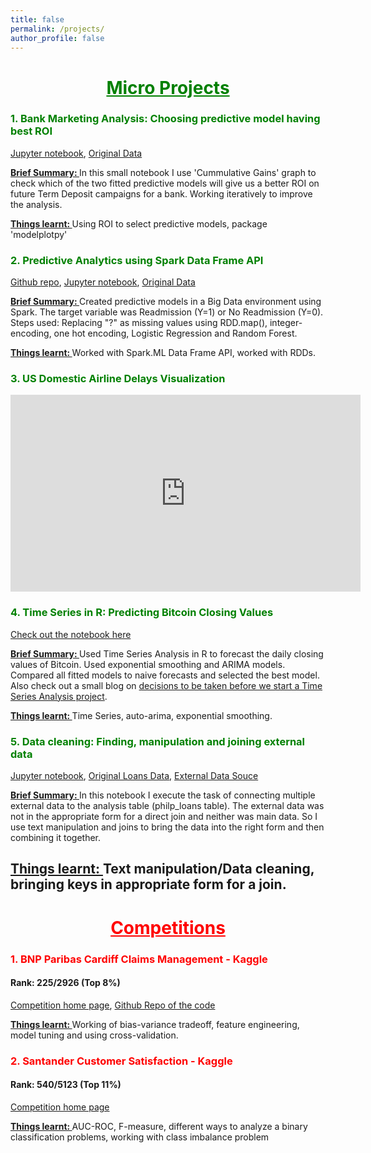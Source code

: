 ```yaml
---
title: false
permalink: /projects/
author_profile: false
---
```


#  <span style="color:green">  <center> <u> Micro Projects </u> </center>  </span>

### <span style="color:green"> 1. Bank Marketing Analysis: Choosing predictive model having best ROI </span>

[Jupyter notebook](https://github.com/statchaitya/JupyterNotebooks/blob/master/Predictive%20Analytics%20of%20Term%20Deposit%20Subscriptions.ipynb), [Original Data](https://archive.ics.uci.edu/ml/datasets/bank+marketing)

**<u> Brief Summary: </u>** In this small notebook I use 'Cummulative Gains' graph to check which of the two fitted predictive models will give us a better ROI on future Term Deposit campaigns for a bank. Working iteratively to improve the analysis.

**<u> Things learnt: </u>** Using ROI to select predictive models, package 'modelplotpy'


### <span style="color:green"> 2. Predictive Analytics using Spark Data Frame API </span>

[Github repo](https://github.com/statchaitya/Spark/tree/master/Diabetes%20Readmission), [Jupyter notebook](https://github.com/statchaitya/Spark/blob/master/Diabetes%20Readmission/rf_and_log_reg.ipynb), [Original Data](https://archive.ics.uci.edu/ml/datasets/diabetes+130-us+hospitals+for+years+1999-2008)

**<u> Brief Summary: </u>** Created predictive models in a Big Data environment using Spark. The target variable was Readmission (Y=1) or No Readmission (Y=0). Steps used: Replacing "?" as missing values using RDD.map(), integer-encoding, one hot encoding, Logistic Regression and Random Forest.

**<u> Things learnt: </u>** Worked with Spark.ML Data Frame API, worked with RDDs.

### <span style="color:green"> 3. US Domestic Airline Delays Visualization </span>

<iframe width="560" height="315" src="https://www.youtube.com/embed/W9KWhqwZqTg" frameborder="0" allow="autoplay; encrypted-media" allowfullscreen></iframe>

### <span style="color:green"> 4. Time Series in R: Predicting Bitcoin Closing Values </span>

[Check out the notebook here](https://github.com/statchaitya/Time-Series-Analysis/blob/master/BitcoinTimeSeriesAnalysis/timeSeriesBitcoin_1.ipynb)

**<u> Brief Summary: </u>** Used Time Series Analysis in R to forecast the daily closing values of Bitcoin. Used exponential smoothing and ARIMA models. Compared all fitted models to naive forecasts and selected the best model. Also check out a small blog on [decisions to be taken before we start a Time Series Analysis project](https://statchaitya.github.io/settingupatimeseriesproject/).

**<u> Things learnt: </u>** Time Series, auto-arima, exponential smoothing.

### <span style="color:green"> 5. Data cleaning: Finding, manipulation and joining external data </span>

[Jupyter notebook](https://github.com/statchaitya/JupyterNotebooks/blob/master/Notebooks/DataManipulation_1.ipynb), [Original Loans Data](https://www.kaggle.com/kiva/data-science-for-good-kiva-crowdfunding), [External Data Souce](http://countrystat.psa.gov.ph/)

**<u> Brief Summary: </u>** In this notebook I execute the task of connecting multiple external data to the analysis table (philp_loans table). The external data was not in the appropriate form for a direct join and neither was main data. So I use text manipulation and joins to bring the data into the right form and then combining it together.

**<u> Things learnt: </u>** Text manipulation/Data cleaning, bringing keys in appropriate form for a join.
---


# <span style="color:red"> <center> <u> Competitions </u> </center> </span>


### <span style="color:red"> 1. BNP Paribas Cardiff Claims Management - Kaggle </span>

#### Rank: 225/2926 (Top 8%)

[Competition home page](https://www.kaggle.com/c/bnp-paribas-cardif-claims-management), [Github Repo of the code](https://github.com/statchaitya/Kaggle/tree/master/Bnp-paribas)

**<u> Things learnt: </u>** Working of bias-variance tradeoff, feature engineering, model tuning and using cross-validation.

### <span style="color:red"> 2. Santander Customer Satisfaction - Kaggle </span>

#### Rank: 540/5123 (Top 11%)

[Competition home page](https://www.kaggle.com/c/santander-customer-satisfaction)

**<u> Things learnt: </u>** AUC-ROC, F-measure, different ways to analyze a binary classification problems, working with class imbalance problem
